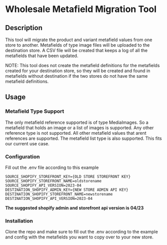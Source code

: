 # Wholesale Metafield Migration Tool

## Description

This tool will migrate the product and variant metafield values from one store to another. Metafields of type image files will be uploaded to the destination store. A CSV file will be created that keeps a log of all the metafields that have been updated.

NOTE: This tool does not create the metafield definitions for the metafields created for your destination store, so they will be created and found in metafields without destination if the two stores do not have the same metafield definitions.

## Usage

### Metafield Type Support

The only metafield reference supported is of type MediaImages. So a metafield that holds an image or a list of images is supported. Any other reference type is not supported. All other metafield values that arent references are supported. The metafield list type is also supported. This fits our current use case.

### Configuration

Fill out the .env file according to this example

```
SOURCE_SHOPIFY_STOREFRONT_KEY={OLD STORE STOREFRONT KEY}
SOURCE_SHOPIFY_STOREFRONT_NAME=oldstorename
SOURCE_SHOPIFY_API_VERSION=2023-04
DESTINATION_SHOPIFY_ADMIN_KEY={NEW STORE ADMIN API KEY}
DESTINATION_SHOPIFY_STOREFRONT_NAME=newstorename
DESTINATION_SHOPIFY_API_VERSION=2023-04
```

**The suggested shopify admin and storefront api version is 04/23**

### Installation

Clone the repo and make sure to fill out the .env according to the example and config with the metafields you want to copy over to your new store.
